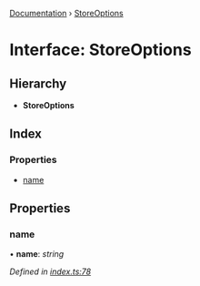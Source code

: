 [Documentation](../README.md) › [StoreOptions](storeoptions.md)

# Interface: StoreOptions

## Hierarchy

* **StoreOptions**

## Index

### Properties

* [name](storeoptions.md#name)

## Properties

###  name

• **name**: *string*

*Defined in [index.ts:78](https://github.com/badbatch/cachemap/blob/ca43a4d/packages/types/src/index.ts#L78)*
